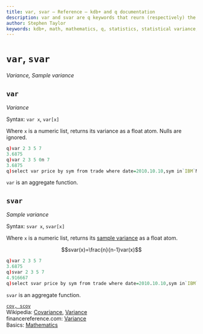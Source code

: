 ```yaml
---
title: var, svar – Reference – kdb+ and q documentation
description: var and svar are q keywords that reurn (respectively) the variance and sample variance of their argument. 
author: Stephen Taylor
keywords: kdb+, math, mathematics, q, statistics, statistical variance, variance
---
```

# `var`, `svar`

_Variance, Sample variance_





## `var` 

_Variance_

Syntax: `var x`, `var[x]`

Where `x` is a numeric list, returns its variance as a float atom. Nulls are ignored.

```q
q)var 2 3 5 7
3.6875
q)var 2 3 5 0n 7
3.6875
q)select var price by sym from trade where date=2010.10.10,sym in`IBM`MSFT
```

`var` is an aggregate function.


## `svar` 

_Sample variance_

Syntax: `svar x`, `svar[x]`

Where `x` is a numeric list, returns its [sample variance](https://en.wikipedia.org/wiki/Variance#Sample_variance "Wikipedia") as a float atom.

$$svar(x)=\frac{n}{n-1}var(x)$$

```q
q)var 2 3 5 7
3.6875
q)svar 2 3 5 7
4.916667
q)select svar price by sym from trade where date=2010.10.10,sym in`IBM`MSFT
```

`svar` is an aggregate function.


<i class="far fa-hand-point-right"></i> 
[`cov, scov`](cov.md)  
Wikipedia: [Covariance](https://en.wikipedia.org/wiki/Covariance),
[Variance](https://en.wikipedia.org/wiki/Variance)  
financereference.com: [Variance](http://financereference.com/learn/variance)  
Basics: [Mathematics](../basics/math.md)

